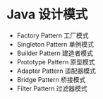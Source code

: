# Java 设计模式
* Factory Pattern 工厂模式
* Singleton Pattern 单例模式
* Builder Pattern 建造者模式
* Prototype Pattern 原型模式
* Adapter Pattern 适配器模式
* Bridge Pattern 桥接模式
* Filter Pattern 过滤器模式
